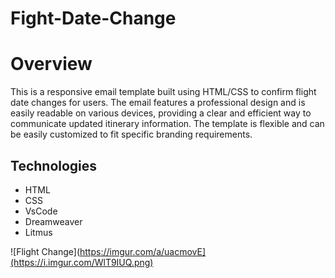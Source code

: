 # Fight-Date-Change

<h1>Overview</h1>

<p>This is a responsive email template built using HTML/CSS to confirm flight date changes for users. The email features a professional design and is easily readable on various devices, providing a clear and efficient way to communicate updated itinerary information. The template is flexible and can be easily customized to fit specific branding requirements.</p>

<h2>Technologies</h2>
<ul>
<li>HTML</li>
<li>CSS</li>
<li>VsCode</li>
<li>Dreamweaver</li>
<li>Litmus</li>
</ul>

![Flight Change](https://imgur.com/a/uacmovE](https://i.imgur.com/WlT9IUQ.png)

